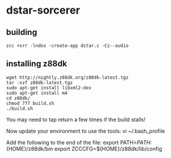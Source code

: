# dstar-sorcerer

building
----
    zcc +srr -lndos -create-app dstar.c -Cz--audio

installing z88dk
----
    wget http://nightly.z88dk.org/z88dk-latest.tgz
    tar -xzf z88dk-latest.tgz
    sudo apt-get install libxml2-dev
    sudo apt-get install m4
    cd z88dk/
    chmod 777 build.sh
    ./build.sh

You may need to tap return a few times if the build stalls!

Now update your environment to use the tools:
    vi ~/.bash_profile

Add the following to the end of the file:
    export PATH=${PATH}:${HOME}/z88dk/bin
    export ZCCCFG=${HOME}/z88dk/lib/config
